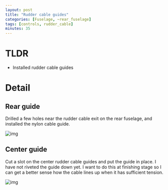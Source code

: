 ```yaml
---
layout: post
title: "Rudder cable guides"
categories: [Fuselage, ~rear_fuselage]
tags: [controls, rudder_cable]
minutes: 35
---
```


# TLDR

- Installed rudder cable guides

# Detail

## Rear guide

Drilled a few holes near the rudder cable exit on the rear fuselage, and installed the nylon cable guide.

![img](https://lh3.googleusercontent.com/pw/AP1GczP1vrc8SF7U7XhNhLJwFDqqgt71T1DdjKAy2hYl7z6AF5ZM_AuIEvMAgIRGhqPNXWFRDgP2trYQFE5tumky-FcuusA8DLt71kXPO0BW_aiH9jPAEWqGXj_4Cxmo-HOuuzBLfTjynpaS71oQtUXSIAC9cQ=w2274-h1712-s-no-gm?authuser=0)

## Center guide

Cut a slot on the center rudder cable guides and put the guide in place. I have not riveted the guide down yet. I want to do this at finishing stage so I can get a better sense how the cable lines up when it has sufficient tension.

![img](https://lh3.googleusercontent.com/pw/AP1GczPNceyFBLl_RWhnF1JEitaeTHahq6jdDintG0wOV2DpATnOMCpFaz9PSYs4SUdZCjwwm96YpkYfmE_Rywl6wimyukply5kIHAiKFFpttBTm51EYeOZ8pBqX1ka-ErIpSn-6j32mArIj6FRXs01add6ttw=w2274-h1712-s-no-gm?authuser=0)
